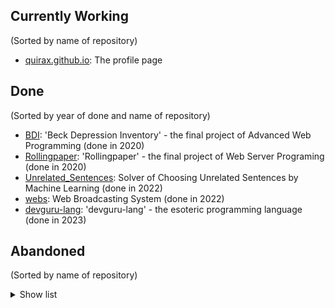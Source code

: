 ## Currently Working

(Sorted by name of repository)

-   [quirax.github.io](https://github.com/Quirax/quirax.github.io): The profile page

## Done

(Sorted by year of done and name of repository)

-   [BDI](https://github.com/Quirax/2020AWP_BDI): 'Beck Depression Inventory' - the final project of Advanced Web Programming (done in 2020)
-   [Rollingpaper](https://github.com/Quirax/2020WSP_Rollingpaper): 'Rollingpaper' - the final project of Web Server Programing (done in 2020)
-   [Unrelated_Sentences](https://github.com/Quirax/Unrelated_Sentences): Solver of Choosing Unrelated Sentences by Machine Learning (done in 2022)
-   [webs](https://github.com/Quirax/webs): Web Broadcasting System (done in 2022)
-   [devguru-lang](https://github.com/Quirax/devguru-lang): 'devguru-lang' - the esoteric programming language (done in 2023)

## Abandoned

(Sorted by name of repository)

<details>
<summary>Show list</summary>

-   [community-gadget-band](https://github.com/Quirax/community-gadget-band): The gadget site for Band community (abandoned because of API quota)
-   [DiscordBot-StudyBetterThanYou](https://github.com/Quirax/DiscordBot-StudyBetterThanYou): 'Study Better Than You' - the pomodoro discord bot based on [benjamonnguyen/Pomomo](https://github.com/benjamonnguyen/Pomomo) (abandoned because of difficulty of implementation of functions)

</details>
